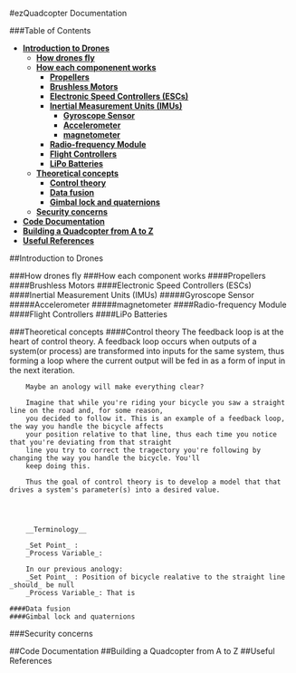 #ezQuadcopter Documentation

###Table of Contents
 - __[Introduction to Drones](#introduction-to-drones)__
 	- [__How drones fly__](#how-drones-fly)
 	- [__How each componenent works__](#how-each-component-works)
		- [__Propellers__](#propellers)
		- [__Brushless Motors__](#brushless-motors)
		- [__Electronic Speed Controllers (ESCs)__](#electronic-speed-controllers-(escs))
		- [__Inertial Measurement Units (IMUs)__](#inertial-measurement-unit-(imus))
			- [__Gyroscope Sensor__](#gyroscope-sensor)
			- [__Accelerometer__](#accelerometer)
			- [__magnetometer__](#magnetometer)
		- [__Radio-frequency Module__](#radio-frequency-module)
		- [__Flight Controllers__](#flight-controllers)
		- [__LiPo Batteries__](#lipo-batteries)
 	- [__Theoretical concepts__](#theoretical-concepts)
  		- [__Control theory__](#control-theory)
  		- [__Data fusion__](#data-fusion)
  		- [__Gimbal lock and quaternions__](#gimbal-lock-and-quaternions)
 	- [__Security concerns__](#security-concerns)
 - __[Code Documentation](#code-documentation)__
 - __[Building a Quadcopter from A to Z](#building-a-quadcopter-from-a-to-z)__
 - __[Useful References](#useful-references)__



##Introduction to Drones

###How drones fly
###How each component works
	####Propellers
	####Brushless Motors
	####Electronic Speed Controllers (ESCs)
	####Inertial Measurement Units (IMUs)
		#####Gyroscope Sensor
		#####Accelerometer
		#####magnetometer
	####Radio-frequency Module
	####Flight Controllers
	####LiPo Batteries

###Theoretical concepts
	####Control theory
		The feedback loop is at the heart of control theory. A feedback loop occurs when outputs of a system(or process)
		are transformed into inputs for the same system, thus forming a loop where the current output will be fed in as
		a form of input in the next iteration.
		
		Maybe an anology will make everything clear?
		
		Imagine that while you're riding your bicycle you saw a straight line on the road and, for some reason,
		you decided to follow it. This is an example of a feedback loop, the way you handle the bicycle affects
		your position relative to that line, thus each time you notice that you're deviating from that straight
		line you try to correct the tragectory you're following by changing the way you handle the bicycle. You'll
		keep doing this.

		Thus the goal of control theory is to develop a model that that drives a system's parameter(s) into a desired value.

		
		
	 	
		__Terminology__
		
		_Set Point_ : 
		_Process Variable_:
				
		In our previous anology:
		_Set Point_ : Position of bicycle realative to the straight line _should_ be null
		_Process Variable_: That is 
		
	####Data fusion
	####Gimbal lock and quaternions
###Security concerns

##Code Documentation
##Building a Quadcopter from A to Z
##Useful References
